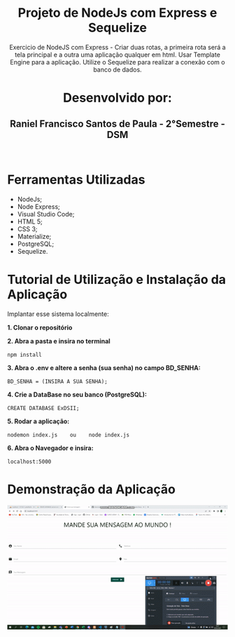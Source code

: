 <h1 align = "center" >Projeto de NodeJs com Express e Sequelize</h1>

<p align="center">Exercicio de NodeJS com Express - Criar duas rotas, a primeira rota será a tela principal e a outra uma aplicação qualquer em html. Usar Template Engine para a aplicação. Utilize o Sequelize para realizar a conexão com o banco de dados.</p>

<h1 align="center">Desenvolvido por:</h1>

<h2 align="center">Raniel Francisco Santos de Paula - 2°Semestre - DSM</h2>
<br>


<h1> Ferramentas Utilizadas </h1>

* NodeJs;
* Node Express;
* Visual Studio Code;
* HTML 5;
* CSS 3;
* Materialize;
* PostgreSQL;
* Sequelize.


<h1> Tutorial de Utilização e Instalação da Aplicação </h1>


Implantar esse sistema localmente:


<strong> 1. Clonar o repositório </strong>

<strong> 2. Abra a pasta e insira no terminal</strong> 

```console
npm install
```

<strong> 3. Abra o .env e altere a senha (sua senha) no campo BD_SENHA:</strong>
```console
BD_SENHA = (INSIRA A SUA SENHA);
```

<strong> 4. Crie a DataBase no seu banco (PostgreSQL):</strong>

```console
CREATE DATABASE ExDSII;
```

<strong> 5. Rodar a aplicação:</strong>

```console
nodemon index.js    ou    node index.js
```
<strong> 6. Abra o Navegador e insira:</strong>
```console
localhost:5000
```
<h1> Demonstração da Aplicação</h1>

![](/video/Ex.DS.WebII.gif)
    


    
